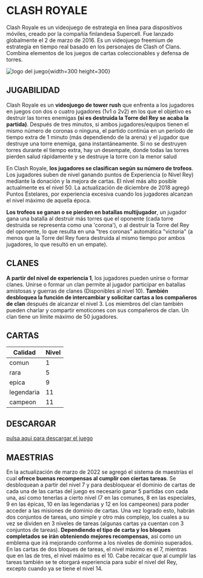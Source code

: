 
# CLASH ROYALE 

Clash Royale es un videojuego de estrategia en línea para dispositivos móviles, creado por la compañía finlandesa Supercell.​ Fue lanzado globalmente el 2 de marzo de 2016. Es un videojuego freemium de estrategia en tiempo real basado en los personajes de Clash of Clans.​ Combina elementos de los juegos de cartas coleccionables y defensa de torres.


![logo del juego](https://yt3.googleusercontent.com/ytc/APkrFKYBJjS5b_-TGb5v-w7KS0sxd6eEo3sAP9I9iXb0xg=s900-c-k-c0x00ffffff-no-rj){width=300 height=300}

## JUGABILIDAD


Clash Royale es un **videojuego de tower rush** que enfrenta a los jugadores en juegos con dos o cuatro jugadores (1v1 o 2v2) en los que el objetivo es destruir las torres enemigas **(si es destruida la Torre del Rey se acaba la partida)**.  Después de tres minutos, si ambos jugadores/equipos tienen el mismo número de coronas o ninguna, el partido continúa en un período de tiempo extra de 1 minuto (más dependiendo de la arena) y el jugador que destruye una torre enemiga, gana instantáneamente. Si no se destruyen torres durante el tiempo extra, hay un desempate, donde todas las torres pierden salud rápidamente y se destruye la torre con la menor salud

En Clash Royale, **los jugadores se clasifican según su número de trofeos**. Los jugadores suben de nivel ganando puntos de Experiencia (o Nivel Rey) mediante la donación y la mejora de cartas. El nivel más alto posible actualmente es el nivel 50. La actualización de diciembre de 2018 agregó Puntos Estelares, por experiencia excesiva cuando los jugadores alcanzan el nivel máximo de aquella época.

**Los trofeos se ganan o se pierden en batallas multijugador**, un jugador gana una batalla al destruir más torres que el oponente (cada torre destruida se representa como una 'corona'), o al destruir la Torre del Rey del oponente, lo que resulta en una "tres coronas" automática "victoria" (a menos que la Torre del Rey fuera destruida al mismo tiempo por ambos jugadores, lo que resultó en un empate).


## CLANES

**A partir del nivel de experiencia 1**, los jugadores pueden unirse o formar clanes. Unirse o formar un clan permite al jugador participar en batallas amistosas y guerras de clanes (Disponibles al nivel 10). **También desbloquea la función de intercambiar y solicitar cartas a los compañeros de clan** después de alcanzar el nivel 3. Los miembros del clan también pueden charlar y compartir emoticones con sus compañeros de clan. Un clan tiene un límite máximo de 50 jugadores.

## CARTAS


|  Calidad  |  Nivel   |
|-----------|----------|
| comun     | 1        |
| rara      | 5        |
| epica     | 9        |
| legendaria| 11       |
| campeon   | 11       |


## DESCARGAR

[pulsa aqui para descargar el juego](https://play.google.com/store/apps/details?id=com.supercell.clashroyale&hl=es&gl=US&pli=1)


## MAESTRIAS

En la actualización de marzo de 2022 se agregó el sistema de maestrías el cual **ofrece buenas recompensas al cumplir con ciertas tareas**. Se desbloquean a partir del nivel 7 y para desbloquear el dominio de cartas de cada una de las cartas del juego es necesario ganar 5 partidas con cada una, así como tenerlas a cierto nivel (7 en las comunes, 8 en las especiales, 9 en las épicas, 10 en las legendarias y 12 en los campeones) para poder acceder a las misiones de dominio de cartas. Una vez logrado esto, habrán dos conjuntos de tareas, uno simple y otro más complejo, los cuales a su vez se dividen en 3 niveles de tareas (algunas cartas ya cuentan con 3 conjuntos de tareas). **Dependiendo el tipo de carta y los bloques completados se irán obteniendo mejores recompensas**, así como un emblema que irá mejorando conforme a los niveles de dominio superados. En las cartas de dos bloques de tareas, el nivel máximo es el 7, mientras que en las de tres, el nivel máximo es el 10. Cabe recalcar que al cumplir las tareas también se te otorgará experiencia para subir el nivel del Rey, excepto cuando ya se tiene el nivel 14.

